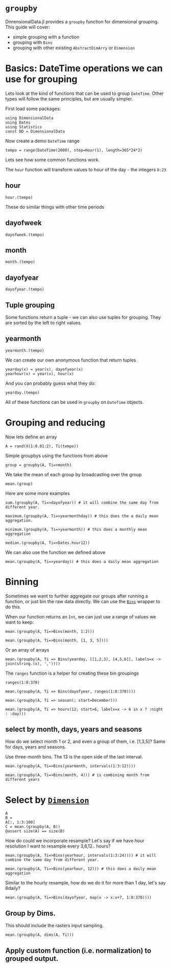# `groupby`

DimensionalData.jl provides a `groupby` function for dimensional
grouping. This guide will cover:

- simple grouping with a function
- grouping with `Bins`
- grouping with other existing `AbstractDimArry` or `Dimension`


# Basics: DateTime operations we can use for grouping

Lets look at the kind of functions that can be used to group `DateTime`.
Other types will follow the same principles, but are usually simpler.

First load some packages:

````@example groupby
using DimensionalData
using Dates
using Statistics
const DD = DimensionalData
````

Now create a demo `DateTime` range

````@ansi groupby
tempo = range(DateTime(2000), step=Hour(1), length=365*24*2)
````

Lets see how some common functions work.

The `hour` function will transform values to hour of the day - the integers `0:23`

## hour

````@ansi groupby
hour.(tempo)
````

These do similar things with other time periods

## dayofweek

````@ansi groupby
dayofweek.(tempo)
````

## month

````@ansi groupby
month.(tempo)
````

## dayofyear

````@ansi groupby
dayofyear.(tempo)
````

## Tuple grouping

Some functions return a tuple - we can also use tuples for grouping.
They are sorted by the left to right values.

## yearmonth

````@ansi groupby
yearmonth.(tempo)
````

We can create our own anonymous function that return tuples

````@example groupby
yearday(x) = year(x), dayofyear(x)
yearhour(x) = year(x), hour(x)
````

And you can probably guess what they do:

````@ansi groupby
yearday.(tempo)
````

All of these functions can be used in `groupby` on `DateTime` objects.


# Grouping and reducing

Now lets define an array

````@ansi groupby
A = rand(X(1:0.01:2), Ti(tempo))
````

Simple groupbys using the functions from above

````@ansi groupby
group = groupby(A, Ti=>month)
````

We take the mean of each group by broadcasting over the group

````@ansi groupby
mean.(group)
````

Here are some more examples

````@ansi groupby
sum.(groupby(A, Ti=>dayofyear)) # it will combine the same day from different year.
````

````@ansi groupby
maximum.(groupby(A, Ti=>yearmonthday)) # this does the a daily mean aggregation.
````

````@ansi groupby
minimum.(groupby(A, Ti=>yearmonth)) # this does a monthly mean aggregation
````

````@ansi groupby
median.(groupby(A, Ti=>Dates.hour12))
````

We can also use the function we defined above

````@ansi groupby
mean.(groupby(A, Ti=>yearday)) # this does a daily mean aggregation
````

# Binning

Sometimes we want to further aggregate our groups after running a function,
or just bin the raw data directly. We can use the [`Bins`](@ref) wrapper to 
do this.

When our function returns an `Int`, we can just use a range of values we want to keep:

````@ansi groupby
mean.(groupby(A, Ti=>Bins(month, 1:2))) 
````

````@ansi groupby
mean.(groupby(A, Ti=>Bins(month, [1, 3, 5]))) 
````

Or an array of arrays

````@ansi groupby
mean.(groupby(A, Ti => Bins(yearday, [[1,2,3], [4,5,6]], labels=x -> join(string.(x), ','))))
````

The `ranges` function is a helper for creating these bin groupings

````@ansi groupby
ranges(1:8:370)
````

````@ansi groupby
mean.(groupby(A, Ti => Bins(dayofyear, ranges(1:8:370))))
````

````@ansi groupby
mean.(groupby(A, Ti => season(; start=December))) 
````

````@ansi groupby
mean.(groupby(A, Ti => hours(12; start=6, labels=x -> 6 in x ? :night : :day)))
````

## select by month, days, years and seasons

How do we select month 1 or 2, and even a group of them, i.e. [1,3,5]? Same for days, years and seasons.

Use three-month bins. The 13 is the open side of the last interval.

````@ansi groupby
mean.(groupby(A, Ti=>Bins(yearmonth, intervals(1:3:12))))
````

````@ansi groupby
mean.(groupby(A, Ti=>Bins(month, 4))) # is combining month from different years
````

# Select by [`Dimension`](@ref)

````@ansi groupby
A
B = 
A[:, 1:3:100]
C = mean.(groupby(A, B))
@assert size(A) == size(B)
````

How do could we incorporate resample? Let's say if we have hour resolution I want to resample every 3,6,12.. hours?

````@ansi groupby
mean.(groupby(A, Ti=>Bins(yearhour, intervals(1:3:24)))) # it will combine the same day from different year.
````

````@ansi groupby
mean.(groupby(A, Ti=>Bins(yearhour, 12))) # this does a daily mean aggregation
````

Similar to the hourly resample, how do we do it for more than 1 day, let's say 8daily?

````@ansi groupby
mean.(groupby(A, Ti=>Bins(dayofyear, map(x -> x:x+7, 1:8:370))))
````

## Group by Dims. 
This should include the rasters input sampling.

````@ansi groupby
mean.(groupby(A, dims(A, Ti)))
````

## Apply custom function (i.e. normalization) to grouped output.
